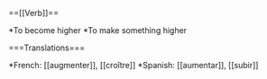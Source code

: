 ==[[Verb]]==

*To become higher
*To make something higher

===Translations===

*French: [[augmenter]], [[croître]]
*Spanish: [[aumentar]], [[subir]]